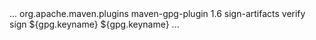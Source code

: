 <project>
  ...
  <build>
    <plugins>
      <plugin>
        <groupId>org.apache.maven.plugins</groupId>
        <artifactId>maven-gpg-plugin</artifactId>
        <version>1.6</version>
        <executions>
          <execution>
            <id>sign-artifacts</id>
            <phase>verify</phase>
            <goals>
              <goal>sign</goal>
            </goals>
            <configuration>
              <keyname>${gpg.keyname}</keyname>
              <passphraseServerId>${gpg.keyname}</passphraseServerId>
            </configuration>
          </execution>
        </executions>
      </plugin>
    </plugins>
  </build>
  ...
</project>